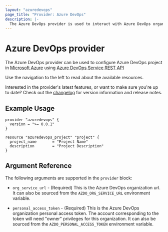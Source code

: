 ```yaml
---
layout: "azuredevops"
page_title: "Provider: Azure DevOps"
description: |-
  The Azure DevOps provider is used to interact with Azure DevOps organization resources.
---
```


# Azure DevOps provider

The Azure DevOps provider can be used to configure Azure DevOps project in [Microsoft Azure](https://azure.microsoft.com/en-us/) using [Azure DevOps Service REST API](https://docs.microsoft.com/en-us/rest/api/azure/devops/?view=azure-devops-rest-5.1)

Use the navigation to the left to read about the available resources.

Interested in the provider's latest features, or want to make sure you're up to date? Check out the [changelog](https://github.com/terraform-providers/terraform-provider-azuredevops/blob/master/CHANGELOG.md) for version information and release notes.

## Example Usage

```hcl
provider "azuredevops" {
  version = ">= 0.0.1"
}

resource "azuredevops_project" "project" {
  project_name       = "Project Name"
  description        = "Project Description"
}
```

## Argument Reference

The following arguments are supported in the `provider` block:

- `org_service_url` - (Required) This is the Azure DevOps organization url. It can also be
  sourced from the `AZDO_ORG_SERVICE_URL` environment variable.

- `personal_access_token` - (Required) This is the Azure DevOps organization personal access
  token. The account corresponding to the token will need "owner" privileges for this
  organization. It can also be sourced from the `AZDO_PERSONAL_ACCESS_TOKEN` environment variable.
